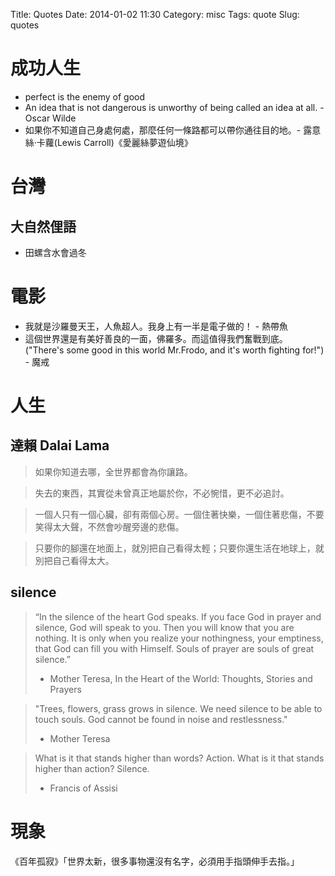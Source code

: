 Title: Quotes
Date: 2014-01-02 11:30
Category: misc
Tags: quote
Slug: quotes
 
# 成功人生
* perfect is the enemy of good
* An idea that is not dangerous is unworthy of being called an idea at all. - Oscar Wilde
* 如果你不知道自己身處何處，那麼任何一條路都可以帶你通往目的地。- 露意絲‧卡蘿(Lewis Carroll)《愛麗絲夢遊仙境》
# 台灣
## 大自然俚語

* 田螺含水會過冬
# 電影

* 我就是沙羅曼天王，人魚超人。我身上有一半是電子做的！ - 熱帶魚
* 這個世界還是有美好善良的一面，佛羅多。而這值得我們奮戰到底。("There's some good in this world Mr.Frodo, and it's worth fighting for!") - 魔戒

# 人生

## 達賴 Dalai Lama

> 如果你知道去哪，全世界都會為你讓路。

> 失去的東西，其實從未曾真正地屬於你，不必惋惜，更不必追討。

> 一個人只有一個心臟，卻有兩個心房。一個住著快樂，一個住著悲傷，不要笑得太大聲，不然會吵醒旁邊的悲傷。

> 只要你的腳還在地面上，就別把自己看得太輕；只要你還生活在地球上，就別把自己看得太大。

## silence

> “In the silence of the heart God speaks. If you face God in prayer and silence, God will speak to you. Then you will know that you are nothing. It is only when you realize your nothingness, your emptiness, that God can fill you with Himself. Souls of prayer are souls of great silence.”
> - Mother Teresa, In the Heart of the World: Thoughts, Stories and Prayers 

> "Trees, flowers, grass grows in silence. We need silence to be able to touch souls. God cannot be found in noise and restlessness."
> - Mother Teresa

> What is it that stands higher than words?  Action.
> What is it that stands higher than action?  Silence.
> - Francis of Assisi 

# 現象

《百年孤寂》「世界太新，很多事物還沒有名字，必須用手指頭伸手去指。」
